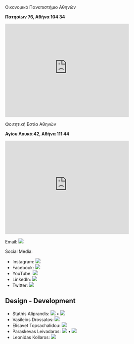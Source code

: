 Οικονομικό Πανεπιστήμιο Αθηνών

**Πατησίων 76, Αθήνα 104 34**

<iframe src="https://www.google.com/maps/embed?pb=!1m18!1m12!1m3!1d3144.274101688339!2d23.72952867574542!3d37.99406657193094!2m3!1f0!2f0!3f0!3m2!1i1024!2i768!4f13.1!3m3!1m2!1s0x14a1a2ccc0f74c4d%3A0x98bfad208765bc87!2zzp_Ouc66zr_Ovc6_zrzOuc66z4wgzqDOsc69zrXPgM65z4PPhM6uzrzOuc6_IM6RzrjOt869z47OvQ!5e0!3m2!1sel!2sgr!4v1708549862622!5m2!1sel!2sgr" width="400" height="300" style="border:0;" allowfullscreen="" loading="lazy" referrerpolicy="no-referrer-when-downgrade"></iframe>

Φοιτητική Εστία Αθηνών

**Αγίου Λουκά 42, Αθήνα 111 44**

<iframe src="https://www.google.com/maps/embed?pb=!1m14!1m8!1m3!1d1571.7285042103763!2d23.735089!3d38.013124!3m2!1i1024!2i768!4f13.1!3m3!1m2!1s0x14a1a2ea1462c931%3A0x921580483f9d225a!2sAthens&#39;%20Student%20Dormitory!5e0!3m2!1sen!2sgr!4v1708549988006!5m2!1sen!2sgr" width="400" height="300" style="border:0;" allowfullscreen="" loading="lazy" referrerpolicy="no-referrer-when-downgrade"></iframe>

Email: [![](https://img.shields.io/badge/Email-D14836?style=for-the-badge&logo=gmail&logoColor=white)](mailto:theatriki.opa@gmail.com)

Social Media:
- Instagram: [![](https://img.shields.io/badge/Instagram-E4405F?style=for-the-badge&logo=instagram&logoColor=white)](https://www.instagram.com/theatrikiopa/)
- Facebook: [![](https://img.shields.io/badge/Facebook-1877F2?style=for-the-badge&logo=facebook&logoColor=white)](https://www.facebook.com/theatrikiopa)
- YouTube: [![](https://img.shields.io/badge/YouTube-FF0000?style=for-the-badge&logo=youtube&logoColor=white)](https://www.youtube.com/@theatrikiopa)
- LinkedIn: [![](https://img.shields.io/badge/LinkedIn-0A66C2?style=for-the-badge&logo=linkedin&logoColor=white)](https://www.linkedin.com/company/theatrikiopa/)
- Twitter: [![](https://img.shields.io/badge/Twitter-1DA1F2?style=for-the-badge&logo=twitter&logoColor=white)](https://twitter.com/theatrikiopa)

## Design - Development

- Stathis Aliprandis: [![](https://img.shields.io/badge/Website-0078D4?style=for-the-badge&logo=googlechrome&logoColor=white)](https://alistat.eu) • [![](https://img.shields.io/badge/LinkedIn-0A66C2?style=for-the-badge&logo=linkedin&logoColor=white)](https://www.linkedin.com/in/stathis-aliprandis/)
- Vasileios Drossatos: [![](https://img.shields.io/badge/LinkedIn-0A66C2?style=for-the-badge&logo=linkedin&logoColor=white)](https://www.linkedin.com/in/billdrosatos/)
- Elisavet Topsachalidou: [![](https://img.shields.io/badge/LinkedIn-0A66C2?style=for-the-badge&logo=linkedin&logoColor=white)](https://www.linkedin.com/in/elisavet-topsachalidou-aa3446122/)
- Paraskevas Leivadaros: [![](https://img.shields.io/badge/Website-0078D4?style=for-the-badge&logo=googlechrome&logoColor=white)](https://leivadaros.dev) • [![](https://img.shields.io/badge/LinkedIn-0A66C2?style=for-the-badge&logo=linkedin&logoColor=white)](https://linkedin.com/in/paraskevasleivadaros/)
- Leonidas Kollaros: [![](https://img.shields.io/badge/LinkedIn-0A66C2?style=for-the-badge&logo=linkedin&logoColor=white)](https://linkedin.com/in/leonidas-kollaros-8b0938158/)

